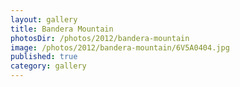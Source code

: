 ```yaml
---
layout: gallery
title: Bandera Mountain
photosDir: /photos/2012/bandera-mountain
image: /photos/2012/bandera-mountain/6V5A0404.jpg
published: true
category: gallery
---
```

